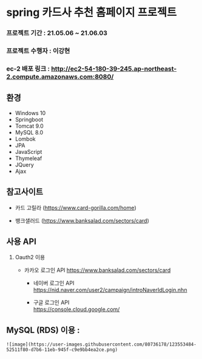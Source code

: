 # spring 카드사 추천 홈페이지 프로젝트

### 프로젝트 기간 : 21.05.06 ~ 21.06.03 

### 프로젝트 수행자 : 이강현

### ec-2 배포 링크 : http://ec2-54-180-39-245.ap-northeast-2.compute.amazonaws.com:8080/
      
###   

## 환경

- Windows 10
- Springboot
- Tomcat 9.0
- MySQL 8.0
- Lombok
- JPA
- JavaScript
- Thymeleaf
- JQuery
- Ajax


## 참고사이트

- 카드 고릴라 (https://www.card-gorilla.com/home)


- 뱅크샐러드 (https://www.banksalad.com/sectors/card)


## 사용 API

1. Oauth2 이용

	* 카카오 로그인 API 
		 https://www.banksalad.com/sectors/card
		
       	* 네이버 로그인 API
       	 	 https://nid.naver.com/user2/campaign/introNaverIdLogin.nhn
		 
       	* 구글 로그인 API		
       		 https://console.cloud.google.com/

## MySQL (RDS) 이용 :
	![image](https://user-images.githubusercontent.com/80736178/123553484-52511f80-d7b6-11eb-945f-c9e9bb4ea2ce.png)

